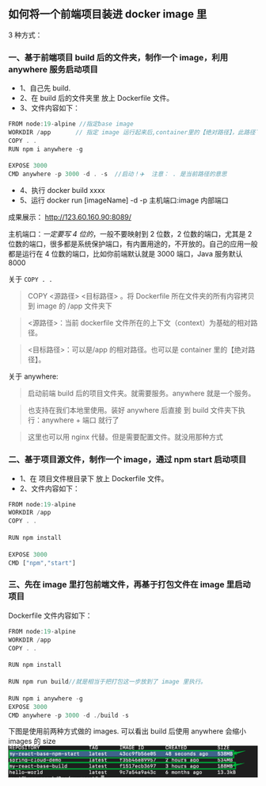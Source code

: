## 如何将一个前端项目装进 docker image 里

3 种方式：

### 一、基于前端项目 build 后的文件夹，制作一个 image，利用 anywhere 服务启动项目

- 1、自己先 build.
- 2、在 build 后的文件夹里 放上 Dockerfile 文件。
- 3、文件内容如下：

```js
FROM node:19-alpine //指定base image
WORKDIR /app       // 指定 image 运行起来后,container里的【绝对路径】，此路径下用来运行以下所有代码。存放、运行前端项目
COPY . .
RUN npm i anywhere -g

EXPOSE 3000
CMD anywhere -p 3000 -d . -s  //启动！✈️  注意： . 是当前路径的意思
```

- 4、执行 docker build xxxx
- 5、运行 docker run [imageName] -d -p 主机端口:image 内部端口

成果展示： http://123.60.160.90:8089/

主机端口：_一定要写 4 位的_，一般不要映射到 2 位数，2 位数的端口，尤其是 2 位数的端口，很多都是系统保护端口，有内置用途的，不开放的。自己的应用一般都是运行在 4 位数的端口，比如你前端默认就是 3000 端口，Java 服务默认 8000

关于 `COPY . .`

> COPY <源路径> <目标路径> 。将 Dockerfile 所在文件夹的所有内容拷贝到 image 的 /app 文件夹下

> <源路径>：当前 dockerfile 文件所在的上下文（context）为基础的相对路径。

> <目标路径>：可以是/app 的相对路径。也可以是 container 里的【绝对路径】。

关于 anywhere:

> 启动前端 build 后的项目文件夹。就需要服务。anywhere 就是一个服务。

> 也支持在我们本地里使用。装好 anywhere 后直接 到 build 文件夹下执行：anywhere + 端口 就行了

> 这里也可以用 nginx 代替。但是需要配置文件。就没用那种方式

### 二、基于项目源文件，制作一个 image，通过 npm start 启动项目

- 1、在 项目文件根目录下 放上 Dockerfile 文件。
- 2、文件内容如下：

```js
FROM node:19-alpine
WORKDIR /app
COPY . .

RUN npm install

EXPOSE 3000
CMD ["npm","start"]
```

### 三、先在 image 里打包前端文件，再基于打包文件在 image 里启动项目

Dockerfile 文件内容如下：

```js
FROM node:19-alpine
WORKDIR /app
COPY . .

RUN npm install

RUN npm run build//就是相当于把打包这一步放到了 image 里执行。

RUN npm i anywhere -g
EXPOSE 3000
CMD anywhere -p 3000 -d ./build -s
```

下图是使用前两种方式做的 images. 可以看出 build 后使用 anywhere 会缩小 images 的 size
![Alt text](image.png)
